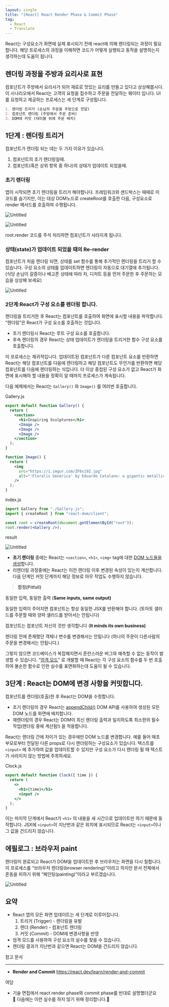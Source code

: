 ```yaml
---
layout: single
title: "[React] React Render Phase & Commit Phase"
tag:
  - React
  - Translate
---
```


React는 구성요소가 화면에 실제 표시되기 전에 react에 의해 렌더링되는 과정이 필요합니다. 해당 프로세스의 과정을 이해하면 코드가 어떻게 실행되고 동작을 설명하는지 생각하는데 도움이 됩니다.

## 렌더링 과정을 주방과 요리사로 표현

컴포넌트가 주방에서 요리사가 되어 재료로 맛있는 요리를 만들고 있다고 상상해봅시다. 이 시나리오에서 React는 고객의 요청을 접수하고 주문을 전달하는 웨이터 입니다. UI를 요청하고 제공하는 프로세스는 세 단계로 구성됩니다.

```markdown
1. 렌더링 트리거 (손님의 주문을 주방으로 전달)
2. 컴포넌트 렌더링 (주방에서 주문 준비)
3. DOM에 커밋 (테이블 위에 주문 배치)
```

## 1단계 : 렌더링 트리거

컴포넌트가 렌더링 되는 데는 두 가지 이유가 있습니다.

1. 컴포넌트의 초기 렌더링일때.
2. 컴포넌트(혹은 상위 항목 중 하나)의 상태가 업데이트 되었을때.

### 초기 렌더링

앱이 시작되면 초기 렌더링을 트리거 해야합니다. 프레임워크와 샌드박스는 때때로 이 코드를 숨기지만, 이는 대상 DOM노드로 createRoot를 호출한 다음, 구성요소로 render 메서드를 호출하여 수행됩니다.

![Untitled](https://github.com/momoci99/momoci99.github.io/blob/master/assets/img/2023-10-12-ReactRenderPhaseAndCommitPhase/Untitled.png?raw=true)

![Untitled](https://github.com/momoci99/momoci99.github.io/blob/master/assets/img/2023-10-12-ReactRenderPhaseAndCommitPhase/Untitled%201.png?raw=true)

root.render 코드를 주석 처리하면 컴포넌트가 사라지게 됩니다.

### 상태(state)가 업데이트 되었을 때의 Re-render

컴포넌트가 처음 렌더링 되면, 상태를 set 함수를 통해 추가적인 렌더링을 트리거 할 수 있습니다. 구성 요소의 상태를 업데이트하면 렌더링이 자동으로 대기열에 추가됩니다. (식당 손님이 갈증이나 배고픈 상태에 따라 차, 디저트 등을 먼저 주문한 후 주문하는 모습을 상상해 보세요)

![Untitled](https://github.com/momoci99/momoci99.github.io/blob/master/assets/img/2023-10-12-ReactRenderPhaseAndCommitPhase/Untitled%202.png?raw=true)

### 2단계:React가 구성 요소를 렌더링 합니다.

렌더링을 트리거한 후 React는 컴포넌트를 호출하여 화면에 표시할 내용을 파악합니다. “렌더링”은 React가 구성 요소를 호출하는 것입니다.

- 초기 렌더링시 React는 루트 구성 요소를 호출합니다.
- 후속 렌더링의 경우 React는 상태 업데이트가 렌더링을 트리거한 함수 구성 요소를 호출합니다.

이 프로세스는 재귀적입니다. 업데이트된 컴포넌트가 다른 컴포넌트 요소를 반환하면 React는 해당 컴포넌트를 다음에 렌더링하고 해당 컴포넌트도 무언가를 반환하면 해당 컴포넌트를 다음에 렌더링하는 식입니다. 더 이상 중첩된 구성 요소가 없고 React가 화면에 표시해야 할 내용을 정확히 알 때까지 프로세스가 계속됩니다.

다음 예제에서는 React는 `Gallery()` 와 `Image()` 를 여러번 호출합니다.

Gallery.js

```jsx
export default function Gallery() {
  return (
    <section>
      <h1>Inspiring Sculptures</h1>
      <Image />
      <Image />
      <Image />
    </section>
  );
}

function Image() {
  return (
    <img
      src="https://i.imgur.com/ZF6s192.jpg"
      alt="'Floralis Genérica' by Eduardo Catalano: a gigantic metallic flower sculpture with reflective petals"
    />
  );
}
```

index.js

```jsx
import Gallery from "./Gallery.js";
import { createRoot } from "react-dom/client";

const root = createRoot(document.getElementById("root"));
root.render(<Gallery />);
```

result

![Untitled](https://github.com/momoci99/momoci99.github.io/blob/master/assets/img/2023-10-12-ReactRenderPhaseAndCommitPhase/Untitled%203.png?raw=true)

- **초기 렌더링** 중에는 React는 `<section>`, `<h1>`, `<img>` tag에 대한 [DOM 노드들을 생성](https://developer.mozilla.org/ko/docs/Web/API/Document/createElement)합니다.
- 리렌더링 과정중에는 React는 이전 렌더링 이후 변경된 속성이 있는지 계산합니다. 다음 단계인 커밋 단계까지 해당 정보로 아무 작업도 수행하지 않습니다.

> **함정(Pitfall)**

동일한 입력, 동일한 출력 (**Same inputs, same output)**

동일한 입력이 주어지면 컴포넌트는 항상 동일한 JSX를 반환해야 합니다. (토마토 샐러드를 주문할 때와 양파 샐러드를 받아서는 안됩니다)

컴포넌트는 컴포넌트 자신의 것만 생각합니다 (**It minds its own business)**

렌더링 전에 존재했던 객체나 변수를 변경해서는 안됩니다 (하나의 주문이 다른사람의 주문을 변경해서는 안됩니다.)

그렇지 않으면 코드베이스가 복잡해지면서 혼란스러운 버그와 예측할 수 없는 동작이 발생할 수 있습니다. “[엄격 모드](https://react.dev/reference/react/StrictMode)” 로 개발할 때 React는 각 구성 요소의 함수를 두 번 호출하여 불순한 함수로 인한 실수를 표면화하는데 도움이 될 수 있습니다.

## 3단계 : React는 DOM에 변경 사항을 커밋합니다.

컴포넌트를 렌더링(호출)한 후 React는 DOM을 수정합니다.

- 초기 렌더링의 경우 React는 [appendChild()](https://developer.mozilla.org/ko/docs/Web/API/Node/appendChild) DOM API를 사용하여 생성된 모든 DOM 노드를 화면에 배치합니다.
- 재렌더링의 경우 React는 DOM이 최신 렌더링 출력과 일치하도록 최소한의 필수 작업(렌더링 중에 계산됨!) 을 적용합니다.

React는 렌더링 간에 차이가 있는 경우에만 DOM 노드를 변경합니다. 예를 들어 매초 부모로부터 전달된 다른 props로 다시 렌더링하는 구성요소가 있습니다. 텍스트를 `<input>` 에 추가하여 값을 업데이트할 수 있지만 구성 요소가 다시 렌더링 될 때 텍스트가 사라지지 않는 방법에 주목하세요.

Clock.js

```jsx
export default function Clock({ time }) {
  return (
    <>
      <h1>{time}</h1>
      <input />
    </>
  );
}
```

이는 마지막 단계에서 React가 `<h1>` 의 내용을 새 시간으로 업데이트만 하기 때문에 동작합니다. JSX에 `<input>`이 지난번과 같은 위치에 표시되므로 React는 `<input>`이나 그 값을 건드리지 않습니다.

## 에필로그 : 브라우저 paint

렌더링이 완료되고 React가 DOM을 업데이트한 후 브라우저는 화면을 다시 칠합니다. 이 프로세스를 “브라우저 렌더링(browser rendering)”이라고 하지만 문서 전체에서 혼동을 피하기 위해 “페인팅(painting)”이라고 부르겠습니다.

![Untitled](https://github.com/momoci99/momoci99.github.io/blob/master/assets/img/2023-10-12-ReactRenderPhaseAndCommitPhase/Untitled%204.png?raw=true)

## 요약

- React 앱의 모든 화면 업데이트는 세 단계로 이루어집니다.
  1. 트리거 (Trigger) - 렌더링을 유발
  2. 렌더 (Render) - 컴포넌트 렌더링
  3. 커밋 (Commit) - DOM에 변경사항을 반영
- 엄격 모드를 사용하여 구성 요소의 실수를 찾을 수 있습니다.
- 렌더링 결과가 지난번과 같으면 React는 DOM을 건드리지 않습니다.

참고 문서

---

- **Render and Commit** https://react.dev/learn/render-and-commit

여담

- 기술 면접에서 react render phase와 commit phase를 반대로 설명했더군요 🤯 다음에는 이런 실수를 하지 않기 위해 정리합니다.📝
